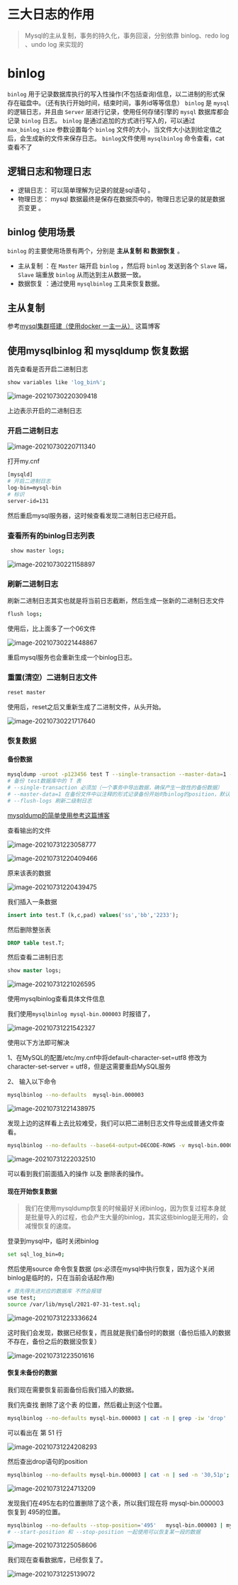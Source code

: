 # 三大日志的作用
> Mysql的主从复制，事务的持久化，事务回滚，分别依靠 binlog、redo log 、undo log 来实现的

# binlog 
`binlog` 用于记录数据库执行的写入性操作(不包括查询)信息，以二进制的形式保存在磁盘中。（还有执行开始时间，结束时间，事务id等等信息）
`binlog` 是 `mysql` 的逻辑日志，并且由 `Server` 层进行记录，使用任何存储引擎的 `mysql` 数据库都会记录 `binlog` 日志。
`binlog` 是通过追加的方式进行写入的，可以通过 `max_binlog_size` 参数设置每个 `binlog` 文件的大小，当文件大小达到给定值之后，会生成新的文件来保存日志。
`binlog`文件使用 `mysqlbinlog` 命令查看，cat 查看不了

## 逻辑日志和物理日志
- 逻辑日志： 可以简单理解为记录的就是sql语句 。
- 物理日志： mysql 数据最终是保存在数据页中的，物理日志记录的就是数据页变更 。

## binlog 使用场景

`binlog` 的主要使用场景有两个，分别是 **主从复制 和 数据恢复** 。
- 主从复制 ：在 `Master` 端开启 `binlog` ，然后将 `binlog` 发送到各个 `Slave` 端， `Slave` 端重放 `binlog` 从而达到主从数据一致。
- 数据恢复 ：通过使用 `mysqlbinlog` 工具来恢复数据。

## 主从复制 
参考[mysql集群搭建（使用docker 一主一从）](https://www.cnblogs.com/xiuyuandashen/p/15067771.html) 这篇博客

## 使用mysqlbinlog 和 mysqldump 恢复数据



 首先查看是否开启二进制日志

```bash
show variables like 'log_bin%';
```

![image-20210730220309418](mysql日志.assets/image-20210730220309418.png)

上边表示开启的二进制日志

### 开启二进制日志

![image-20210730220711340](mysql日志.assets/image-20210730220711340.png)

打开my.cnf

```bash
[mysqld]
# 开启二进制日志
log-bin=mysql-bin
# 标识
server-id=131
```

然后重启mysql服务器，这时候查看发现二进制日志已经开启。

### 查看所有的binlog日志列表

```bash
 show master logs;
```

![image-20210730221158897](mysql日志.assets/image-20210730221158897.png)

### 刷新二进制日志

刷新二进制日志其实也就是将当前日志截断，然后生成一张新的二进制日志文件

```bash
flush logs;
```

使用后，比上面多了一个06文件

![image-20210730221448867](mysql日志.assets/image-20210730221448867.png)

重启mysql服务也会重新生成一个binlog日志。

### 重置(清空）二进制日志文件

```bash
reset master
```

使用后，reset之后又重新生成了二进制文件，从头开始。

![image-20210730221717640](mysql日志.assets/image-20210730221717640.png)



### 恢复数据

#### 备份数据

```bash
mysqldump -uroot -p123456 test T --single-transaction --master-data=1 --flush-logs > `date +%F`-test.sql;
# 备份 test数据库中的 T 表 
# --single-transaction 必须加（一个事务中导出数据，确保产生一致性的备份数据）
# --master-data=1 在备份文件中以注释的形式记录备份开始时binlog的position，默认值是1
# --flush-logs 刷新二级制日志
```

[mysqldump的简单使用参考这篇博客](https://www.jianshu.com/p/c5a7a702a9e9)

查看输出的文件

![image-20210731223058777](mysql日志.assets/image-20210731223058777.png)

![image-20210731220409466](mysql日志.assets/image-20210731220409466.png)

原来该表的数据

![image-20210731220439475](mysql日志.assets/image-20210731220439475.png)

我们插入一条数据

```sql
insert into test.T (k,c,pad) values('ss','bb','2233');
```

然后删除整张表

```sql
DROP table test.T;
```

然后查看二进制日志

```sql
show master logs;
```



![image-20210731221026595](mysql日志.assets/image-20210731221026595.png)

使用mysqlbinlog查看具体文件信息

我们使用`mysqlbinlog mysql-bin.000003` 时报错了，

![image-20210731221542327](mysql日志.assets/image-20210731221542327.png)

使用以下方法即可解决

1、在MySQL的配置/etc/my.cnf中将default-character-set=utf8 修改为 character-set-server = utf8，但是这需要重启MySQL服务

2、 输入以下命令

```bash
mysqlbinlog --no-defaults  mysql-bin.000003
```

![image-20210731221438975](mysql日志.assets/image-20210731221438975.png)

发现上边的这样看上去比较难受，我们可以把二进制日志文件导出成普通文件查看。

```bash
mysqlbinlog --no-defaults --base64-output=DECODE-ROWS -v mysql-bin.000003 >mysqlbin03.sql
```

![image-20210731222032510](mysql日志.assets/image-20210731222032510.png)

可以看到我们前面插入的操作 以及 删除表的操作。

#### 现在开始恢复数据

> 我们在使用mysqldump恢复的时候最好关闭binlog，因为恢复过程本身就是批量导入的过程，也会产生大量的binlog，其实这些binlog是无用的，会减慢恢复的速度。

登录到mysql中，临时关闭binlog

```bash
set sql_log_bin=0;
```

然后使用source 命令恢复数据 (ps:必须在mysql中执行恢复，因为这个关闭binlog是临时的，只在当前会话起作用)

```bash
# 首先得先进对应的数据库 不然会报错
use test;
source /var/lib/mysql/2021-07-31-test.sql;
```



![image-20210731223336624](mysql日志.assets/image-20210731223336624.png)

这时我们会发现，数据已经恢复，而且就是我们备份时的数据（备份后插入的数据不存在，备份之后的数据没恢复）

![image-20210731223501616](mysql日志.assets/image-20210731223501616.png)

#### 恢复未备份的数据

我们现在需要恢复前面备份后我们插入的数据。

我们先查找 删除了这个表 的位置，然后截止到这个位置。

```bash
mysqlbinlog --no-defaults mysql-bin.000003 | cat -n | grep -iw 'drop'
```

可以看出在 第 51 行

![image-20210731224208293](mysql日志.assets/image-20210731224208293.png)

然后查出drop语句的position

```bash
mysqlbinlog --no-defaults mysql-bin.000003 | cat -n | sed -n '30,51p';
```

![image-20210731224713209](mysql日志.assets/image-20210731224713209.png)

发现我们在495左右的位置删除了这个表，所以我们现在将 mysql-bin.000003 恢复到 495的位置。

```bash
mysqlbinlog --no-defaults --stop-position='495'   mysql-bin.000003 | mysql -uroot -p123456
# --start-position 和 --stop-position 一起使用可以恢复某一段的数据
```

![image-20210731225058606](mysql日志.assets/image-20210731225058606.png)

我们现在查看数据库，已经恢复了。

![image-20210731225139072](mysql日志.assets/image-20210731225139072.png)

